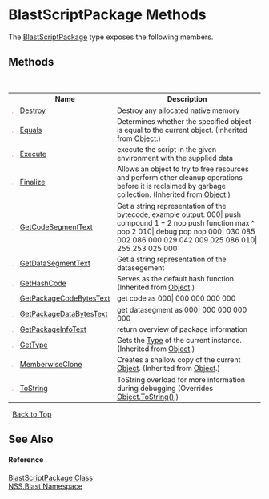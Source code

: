 # BlastScriptPackage Methods
 

The <a href="T_NSS_Blast_BlastScriptPackage">BlastScriptPackage</a> type exposes the following members.


## Methods
&nbsp;<table><tr><th></th><th>Name</th><th>Description</th></tr><tr><td>![Public method](media/pubmethod.gif "Public method")</td><td><a href="M_NSS_Blast_BlastScriptPackage_Destroy">Destroy</a></td><td>
Destroy any allocated native memory</td></tr><tr><td>![Public method](media/pubmethod.gif "Public method")</td><td><a href="https://docs.microsoft.com/dotnet/api/system.object.equals#system-object-equals(system-object)" target="_blank" rel="noopener noreferrer">Equals</a></td><td>
Determines whether the specified object is equal to the current object.
 (Inherited from <a href="https://docs.microsoft.com/dotnet/api/system.object" target="_blank" rel="noopener noreferrer">Object</a>.)</td></tr><tr><td>![Public method](media/pubmethod.gif "Public method")</td><td><a href="M_NSS_Blast_BlastScriptPackage_Execute">Execute</a></td><td>
execute the script in the given environment with the supplied data</td></tr><tr><td>![Protected method](media/protmethod.gif "Protected method")</td><td><a href="https://docs.microsoft.com/dotnet/api/system.object.finalize#system-object-finalize" target="_blank" rel="noopener noreferrer">Finalize</a></td><td>
Allows an object to try to free resources and perform other cleanup operations before it is reclaimed by garbage collection.
 (Inherited from <a href="https://docs.microsoft.com/dotnet/api/system.object" target="_blank" rel="noopener noreferrer">Object</a>.)</td></tr><tr><td>![Public method](media/pubmethod.gif "Public method")</td><td><a href="M_NSS_Blast_BlastScriptPackage_GetCodeSegmentText">GetCodeSegmentText</a></td><td>
Get a string representation of the bytecode, example output: 000| push compound 1 + 2 nop push function max ^ pop 2 010| debug pop nop 000| 030 085 002 086 000 029 042 009 025 086 010| 255 253 025 000</td></tr><tr><td>![Public method](media/pubmethod.gif "Public method")</td><td><a href="M_NSS_Blast_BlastScriptPackage_GetDataSegmentText">GetDataSegmentText</a></td><td>
Get a string representation of the datasegement</td></tr><tr><td>![Public method](media/pubmethod.gif "Public method")</td><td><a href="https://docs.microsoft.com/dotnet/api/system.object.gethashcode#system-object-gethashcode" target="_blank" rel="noopener noreferrer">GetHashCode</a></td><td>
Serves as the default hash function.
 (Inherited from <a href="https://docs.microsoft.com/dotnet/api/system.object" target="_blank" rel="noopener noreferrer">Object</a>.)</td></tr><tr><td>![Public method](media/pubmethod.gif "Public method")</td><td><a href="M_NSS_Blast_BlastScriptPackage_GetPackageCodeBytesText">GetPackageCodeBytesText</a></td><td>
get code as 000| 000 000 000 000</td></tr><tr><td>![Public method](media/pubmethod.gif "Public method")</td><td><a href="M_NSS_Blast_BlastScriptPackage_GetPackageDataBytesText">GetPackageDataBytesText</a></td><td>
get datasegment as 000| 000 000 000 000</td></tr><tr><td>![Public method](media/pubmethod.gif "Public method")</td><td><a href="M_NSS_Blast_BlastScriptPackage_GetPackageInfoText">GetPackageInfoText</a></td><td>
return overview of package information</td></tr><tr><td>![Public method](media/pubmethod.gif "Public method")</td><td><a href="https://docs.microsoft.com/dotnet/api/system.object.gettype#system-object-gettype" target="_blank" rel="noopener noreferrer">GetType</a></td><td>
Gets the <a href="https://docs.microsoft.com/dotnet/api/system.type" target="_blank" rel="noopener noreferrer">Type</a> of the current instance.
 (Inherited from <a href="https://docs.microsoft.com/dotnet/api/system.object" target="_blank" rel="noopener noreferrer">Object</a>.)</td></tr><tr><td>![Protected method](media/protmethod.gif "Protected method")</td><td><a href="https://docs.microsoft.com/dotnet/api/system.object.memberwiseclone#system-object-memberwiseclone" target="_blank" rel="noopener noreferrer">MemberwiseClone</a></td><td>
Creates a shallow copy of the current <a href="https://docs.microsoft.com/dotnet/api/system.object" target="_blank" rel="noopener noreferrer">Object</a>.
 (Inherited from <a href="https://docs.microsoft.com/dotnet/api/system.object" target="_blank" rel="noopener noreferrer">Object</a>.)</td></tr><tr><td>![Public method](media/pubmethod.gif "Public method")</td><td><a href="M_NSS_Blast_BlastScriptPackage_ToString">ToString</a></td><td>
ToString overload for more information during debugging
 (Overrides <a href="https://docs.microsoft.com/dotnet/api/system.object.tostring#system-object-tostring" target="_blank" rel="noopener noreferrer">Object.ToString()</a>.)</td></tr></table>&nbsp;
<a href="#blastscriptpackage-methods">Back to Top</a>

## See Also


#### Reference
<a href="T_NSS_Blast_BlastScriptPackage">BlastScriptPackage Class</a><br /><a href="N_NSS_Blast">NSS.Blast Namespace</a><br />